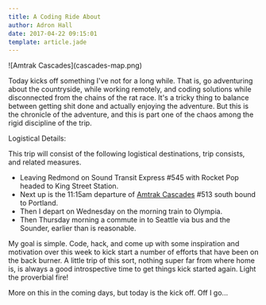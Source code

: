 ```yaml
---
title: A Coding Ride About
author: Adron Hall
date: 2017-04-22 09:15:01
template: article.jade
---
```

<div class="image float-right">
    ![Amtrak Cascades](cascades-map.png)
</div>

Today kicks off something I've not for a long while. That is, go adventuring about the countryside, while working remotely, and coding solutions while disconnected from the chains of the rat race. It's a tricky thing to balance between getting shit done and actually enjoying the adventure. But this is the chronicle of the adventure, and this is part one of the chaos among the rigid discipline of the trip.

Logistical Details:

This trip will consist of the following logistical destinations, trip consists, and related measures.

* Leaving Redmond on Sound Transit Express #545 with Rocket Pop headed to King Street Station.
* Next up is the 11:15am departure of [Amtrak Cascades](http://www.amtrakcascades.com/) #513 south bound to Portland.
* Then I depart on Wednesday on the morning train to Olympia.
* Then Thursday morning a commute in to Seattle via bus and the Sounder, earlier than is reasonable.

My goal is simple. Code, hack, and come up with some inspiration and motivation over this week to kick start a number of efforts that have been on the back burner. A little trip of this sort, nothing super far from where home is, is always a good introspective time to get things kick started again. Light the proverbial fire!

More on this in the coming days, but today is the kick off. Off I go...
